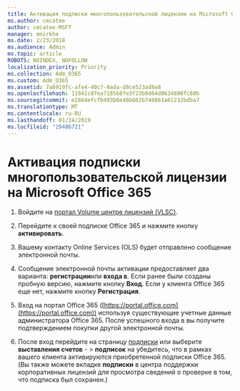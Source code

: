 ```yaml
---
title: Активация подписки многопользовательской лицензии на Microsoft Office 365
ms.author: cmcatee
author: cmcatee-MSFT
manager: mnirkhe
ms.date: 2/23/2018
ms.audience: Admin
ms.topic: article
ROBOTS: NOINDEX, NOFOLLOW
localization_priority: Priority
ms.collection: Adm_O365
ms.custom: Adm_O365
ms.assetid: 7a6919fc-afe4-40c7-8ada-d8ce523ad8a8
ms.openlocfilehash: 11941c07ea7185b8fe3f23b0d64d8634890fc60b
ms.sourcegitcommit: e2864efcfb493b6e46b662b746661a61232bdba7
ms.translationtype: MT
ms.contentlocale: ru-RU
ms.lasthandoff: 01/24/2019
ms.locfileid: "29486721"
---
```

# <a name="activating-a-microsoft-office-365-volume-license-subscription"></a>Активация подписки многопользовательской лицензии на Microsoft Office 365

1. Войдите на [портал Volume центре лицензий (VLSC)](http://go.microsoft.com/fwlink/p/?LinkId=329762).
    
2. Перейдите к своей подписке Office 365 и нажмите кнопку **активировать**.
    
3. Вашему контакту Online Services (OLS) будет отправлено сообщение электронной почты.
    
4. Сообщение электронной почты активации предоставляет два варианта: **регистрации**или **входа в**. Если ранее были созданы пробную версию, нажмите кнопку **Вход**. Если у клиента Office 365 еще нет, нажмите кнопку **Регистрация**.
    
5. Вход на портал Office 365 ([https://portal.office.com](https://portal.office.com)) используя существующие учетные данные администратора Office 365. После успешного входа в вы получите подтверждением покупки другой электронной почты.
    
6. После вход перейдите на страницу [подписки](https://go.microsoft.com/fwlink/p/?linkid=842054) или выберите **выставления счетов**  - \> **подписок** на убедитесь, что в рамках вашего клиента активируются приобретенной подписки Office 365. (Вы также можете вкладке **подписки** в центра поддержки корпоративных лицензий для просмотра сведений о проверке в том, что подписка был сохранен.) 
    

